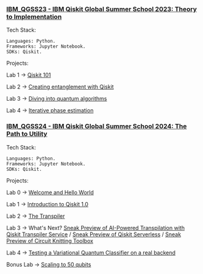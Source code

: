 ### [IBM_QGSS23 - IBM Qiskit Global Summer School 2023: Theory to Implementation](https://github.com/bavba/Quantum_computing/tree/main/IBM_QGSS23)

Tech Stack:
	
	Languages: Python.
	Frameworks: Jupyter Notebook.
	SDKs: Qiskit.

Projects:

Lab 1 -> [Qiskit 101](https://github.com/bavba/Quantum_computing/blob/main/IBM_QGSS23/labs/lab1_qiskit_101.ipynb)

Lab 2 -> [Creating entanglement with Qiskit](https://github.com/bavba/Quantum_computing/blob/main/IBM_QGSS23/labs/lab2_creating_entanglement_with_qiskit.ipynb)

Lab 3 -> [Diving into quantum algorithms](https://github.com/bavba/Quantum_computing/blob/main/IBM_QGSS23/labs/lab3_diving_into_quantum_algorithms.ipynb)

Lab 4 -> [Iterative phase estimation](https://github.com/bavba/Quantum_computing/blob/main/IBM_QGSS23/labs/lab4_iterative_phase_estimation.ipynb)


### [IBM_QGSS24 - IBM Qiskit Global Summer School 2024: The Path to Utility](https://github.com/bavba/Quantum_computing/tree/main/IBM_QGSS24)

Tech Stack:
	
	Languages: Python.
	Frameworks: Jupyter Notebook.
	SDKs: Qiskit.

Projects:

Lab 0 -> [Welcome and Hello World](https://github.com/bavba/Quantum_computing/blob/main/IBM_QGSS24/labs/lab0_welcome_and_hello_world.ipynb)

Lab 1 -> [Introduction to Qiskit 1.0](https://github.com/bavba/Quantum_computing/blob/main/IBM_QGSS24/labs/lab1_introduction_to_qiskit_10.ipynb)

Lab 2 -> [The Transpiler](https://github.com/bavba/Quantum_computing/blob/main/IBM_QGSS24/labs/lab2_the_transpiler.ipynb)

Lab 3 -> What's Next? [Sneak Preview of AI-Powered Transpilation with Qiskit Transpiler Service](https://github.com/bavba/Quantum_computing/blob/main/IBM_QGSS24/labs/lab3_whats_next_I.ipynb) / [Sneak Preview of Qiskit Serverless](https://github.com/bavba/Quantum_computing/blob/main/IBM_QGSS24/labs/lab3_whats_next_II.ipynb) / [Sneak Preview of Circuit Knitting Toolbox](https://github.com/bavba/Quantum_computing/blob/main/IBM_QGSS24/labs/lab3_whats_next_III.ipynb)

Lab 4 -> [Testing a Variational Quantum Classifier on a real backend](https://github.com/bavba/Quantum_computing/blob/main/IBM_QGSS24/labs/lab4_testing_a_variational_quantum_classifier_on_a_real_backend.ipynb)

Bonus Lab -> [Scaling to 50 qubits](https://github.com/bavba/Quantum_computing/blob/main/IBM_QGSS24/labs/bonuslab_scaling_to_50_qubits.ipynb)


